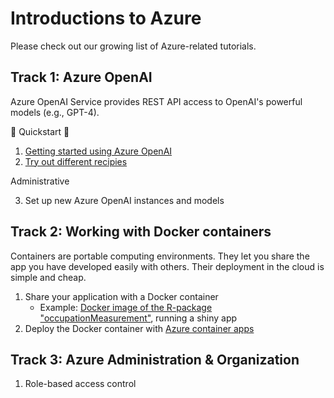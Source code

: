 # Introductions to Azure

Please check out our growing list of Azure-related tutorials.

## Track 1: Azure OpenAI

Azure OpenAI Service provides REST API access to OpenAI's powerful models (e.g., GPT-4).

:rocket: Quickstart :rocket:

1. [Getting started using Azure OpenAI](./azure-open-ai-tutorial.md)
2. [Try out different recipies](../code-recipies/)

Administrative

3. Set up new Azure OpenAI instances and models

## Track 2: Working with Docker containers

Containers are portable computing environments. They let you share the app you have developed easily with others. Their deployment in the cloud is simple and cheap.

1. Share your application with a Docker container
    - Example: [Docker image of the R-package "occupationMeasurement"](https://github.com/occupationMeasurement/occupationMeasurement/tree/main/docker), running a shiny app
2. Deploy the Docker container with [Azure container apps](https://learn.microsoft.com/en-us/azure/container-apps/)

## Track 3: Azure Administration & Organization

1. Role-based access control